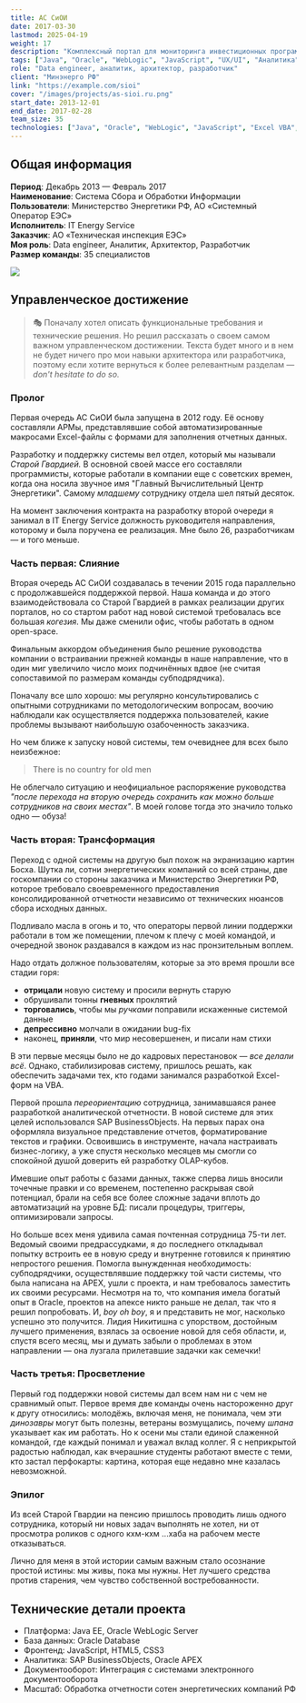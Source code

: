 ```yaml
---
title: АС СиОИ
date: 2017-03-30
lastmod: 2025-04-19
weight: 17
description: "Комплексный портал для мониторинга инвестиционных программ Энергетики РФ с интеграцией систем отчетности и аналитикой"
tags: ["Java", "Oracle", "WebLogic", "JavaScript", "UX/UI", "Аналитика", "Data Engineering"]
role: "Data engineer, аналитик, архитектор, разработчик"
client: "Минэнерго РФ"
link: "https://example.com/sioi"
cover: "/images/projects/as-sioi.ru.png"
start_date: 2013-12-01
end_date: 2017-02-28
team_size: 35
technologies: ["Java", "Oracle", "WebLogic", "JavaScript", "Excel VBA", "SAP BusinessObjects", "APEX"]
---
```


## Общая информация

**Период**: Декабрь 2013 — Февраль 2017  
**Наименование**: Система Сбора и Обработки Информации
**Пользователи**: Министерство Энергетики РФ, АО «Системный Оператор ЕЭС»  
**Исполнитель**: IT Energy Service  
**Заказчик**: АО «Техническая инспекция ЕЭС»  
**Моя роль**: Data engineer, Аналитик, Архитектор, Разработчик  
**Размер команды**: 35 специалистов

![](/images/projects/as-sioi.png)

## Управленческое достижение

> 🎭 Поначалу хотел описать функциональные требования и технические решения. Но решил рассказать о своем самом важном управленческом достижении. Текста будет много и в нем не будет ничего про мои навыки архитектора или разработчика, поэтому если хотите вернуться к более релевантным разделам — *don't hesitate to do so.*

### Пролог

Первая очередь АС СиОИ была запущена в 2012 году. Её основу составляли АРМы, представлявшие собой автоматизированные макросами Excel-файлы с формами для заполнения отчетных данных.

Разработку и поддержку системы вел отдел, который мы называли *Старой Гвардией.* В основной своей массе его составляли программисты, которые работали в компании еще с советских времен, когда она носила звучное имя "Главный Вычислительный Центр Энергетики". Самому *младшему* сотруднику отдела шел пятый десяток.

На момент заключения контракта на разработку второй очереди я занимал в IT Energy Service должность руководителя направления, которому и была поручена ее реализация. Мне было 26, разработчикам — и того меньше.

### Часть первая: Слияние

Вторая очередь АС СиОИ создавалась в течении 2015 года параллельно с продолжавшейся поддержкой первой. Наша команда и до этого взаимодействовала со Старой Гвардией в рамках реализации других порталов, но со стартом работ над новой системой требовалась все большая *когезия*. Мы даже сменили офис, чтобы работать в одном open-space.

Финальным аккордом объединения было решение руководства компании о встраивании прежней команды в наше направление, что в один миг увеличило число моих подчинённых вдвое (не считая сопоставимой по размерам команды субподрядчика).

Поначалу все шло хорошо: мы регулярно консультировались с опытными сотрудниками по методологическим вопросам, воочию наблюдали как осуществляется поддержка пользователей, какие проблемы вызывают наибольшую озабоченность заказчика.

Но чем ближе к запуску новой системы, тем очевиднее для всех было неизбежное:

> There is no country for old men

Не облегчало ситуацию и неофициальное распоряжение руководства *"после перехода на вторую очередь сохранить как можно больше сотрудников на своих местах"*. В моей голове тогда это значило только одно — обуза!

### Часть вторая: Трансформация

Переход с одной системы на другую был похож на экранизацию картин Босха. Шутка ли, сотни энергетических компаний со всей страны, две госкомпании со стороны заказчика и Министерство Энергетики РФ, которое требовало своевременного предоставления консолидированной отчетности независимо от технических нюансов сбора исходных данных.

Подливало масла в огонь и то, что операторы первой линии поддержки работали в том же помещении, плечом к плечу с моей командой, и очередной звонок раздавался в каждом из нас пронзительным воплем.

Надо отдать должное пользователям, которые за это время прошли все стадии горя:
- **отрицали** новую систему и просили вернуть старую
- обрушивали тонны **гневных** проклятий
- **торговались**, чтобы мы *ручками* поправили искаженные системой данные
- **депрессивно** молчали в ожидании bug-fix
- наконец, **приняли**, что мир несовершенен, и писали нам стихи

В эти первые месяцы было не до кадровых перестановок — *все делали всё*. Однако, стабилизировав систему, пришлось решать, как обеспечить задачами тех, кто годами занимался разработкой Excel-форм на VBA.

Первой прошла *переориентацию* сотрудница, занимавшаяся ранее разработкой аналитической отчетности. В новой системе для этих целей использовался SAP BusinessObjects. На первых парах она оформляла визуальное представление отчетов, форматирование текстов и графики. Освоившись в инструменте, начала настраивать бизнес-логику, а уже спустя несколько месяцев мы смогли со спокойной душой доверить ей разработку OLAP-кубов.

Имевшие опыт работы с базами данных, также сперва лишь вносили точечные правки и со временем, постепенно раскрывая свой потенциал, брали на себя все более сложные задачи вплоть до автоматизаций на уровне БД: писали процедуры, триггеры, оптимизировали запросы.

Но больше всех меня удивила самая почтенная сотрудница 75-ти лет. Ведомый своими предрассудками, я до последнего откладывал попытку встроить ее в новую среду и внутренне готовился к принятию непростого решения. Помогла вынужденная необходимость: субподрядчики, осуществлявшие поддержку той части системы, что была написана на APEX, ушли с проекта, и нам требовалось заместить их своими ресурсами. Несмотря на то, что компания имела богатый опыт в Oracle, проектов на апексе никто раньше не делал, так что я решил попробовать. И, *boy oh boy*, я и представить не мог, насколько успешно это получится. Лидия Никитишна с упорством, достойным лучшего применения, взялась за освоение новой для себя области, и, спустя всего месяц, мы и думать забыли о проблемах в этом направлении — она лузгала прилетавшие задачки как семечки!

### Часть третья: Просветление

Первый год поддержки новой системы дал всем нам ни с чем не сравнимый опыт. Первое время две команды очень настороженно друг к другу относились: молодёжь, включая меня, не понимала, чем эти *динозавры* могут быть полезны, ветераны возмущались, почему *шпана* указывает как им работать. Но к осени мы стали единой слаженной командой, где каждый понимал и уважал вклад коллег. Я с неприкрытой радостью наблюдал, как вчерашние студенты работают вместе с теми, кто застал перфокарты: картина, которая еще недавно мне казалась невозможной.

### Эпилог

Из всей Старой Гвардии на пенсию пришлось проводить лишь одного сотрудника, который ни новых задач выполнять не хотел, ни от просмотра роликов с одного кхм-кхм ...хаба на рабочем месте отказываться.

Лично для меня в этой истории самым важным стало осознание простой истины: мы живы, пока мы нужны. Нет лучшего средства против старения, чем чувство собственной востребованности.

## Технические детали проекта

- Платформа: Java EE, Oracle WebLogic Server
- База данных: Oracle Database
- Фронтенд: JavaScript, HTML5, CSS3
- Аналитика: SAP BusinessObjects, Oracle APEX
- Документооборот: Интеграция с системами электронного документооборота
- Масштаб: Обработка отчетности сотен энергетических компаний РФ
